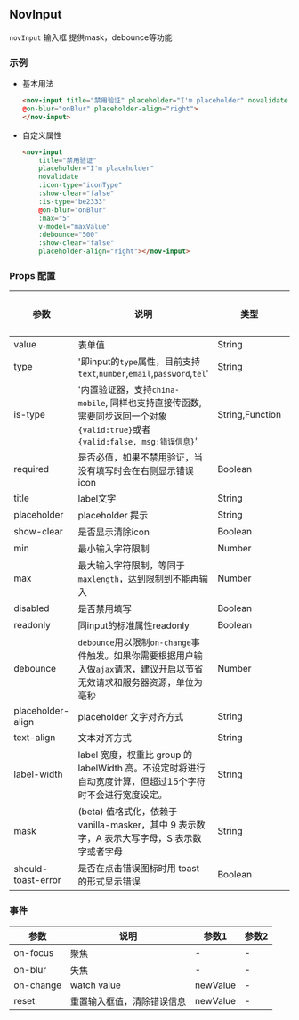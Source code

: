 ## NovInput

 `novInput` 输入框 提供mask，debounce等功能 

### 示例

- 基本用法
    ```html
    <nov-input title="禁用验证" placeholder="I'm placeholder" novalidate :icon-type="iconType" :show-clear="false"
    @on-blur="onBlur" placeholder-align="right">
    </nov-input>
    ```

- 自定义属性
   ```html
   <nov-input 
       title="禁用验证" 
       placeholder="I'm placeholder" 
       novalidate 
       :icon-type="iconType" 
       :show-clear="false"
       :is-type="be2333"
       @on-blur="onBlur"
       :max="5"
       v-model="maxValue"
       :debounce="500"
       :show-clear="false"
       placeholder-align="right"></nov-input>
   ```

### Props 配置

| 参数 | 说明 | 类型 | 可选值 | 默认值 |
| - | - | - | - | - |
| value | 表单值 | String | - | '' |
| type | '即input的`type`属性，目前支持 `text`,`number`,`email`,`password`,`tel`' | String | - | text |
| is-type | '内置验证器，支持`china-mobile`, 同样也支持直接传函数, 需要同步返回一个对象`{valid:true}`或者`{valid:false, msg:错误信息}`' | String,Function | - |  |
| required | 是否必值，如果不禁用验证，当没有填写时会在右侧显示错误icon | Boolean | - | false |
| title | label文字 | String | - | '' |
| placeholder | placeholder 提示 | String | - | '' |
| show-clear | 是否显示清除icon | Boolean | - | true |
| min | 最小输入字符限制 | Number | - | - |
| max | 最大输入字符限制，等同于`maxlength`，达到限制到不能再输入 | Number | - | - |
| disabled | 是否禁用填写 | Boolean | - | false |
| readonly | 同input的标准属性readonly | Boolean | - | false |
| debounce | `debounce`用以限制`on-change`事件触发。如果你需要根据用户输入做`ajax`请求，建议开启以节省无效请求和服务器资源，单位为毫秒 | Number | - | - |
| placeholder-align | placeholder 文字对齐方式 | String | - | left |
| text-align | 文本对齐方式 | String | - | left |
| label-width | label 宽度，权重比 group 的 labelWidth 高。不设定时将进行自动宽度计算，但超过15个字符时不会进行宽度设定。 | String | - | - |
| mask | (beta) 值格式化，依赖于 vanilla-masker，其中 9 表示数字，A 表示大写字母，S 表示数字或者字母 | String | - | - |
| should-toast-error | 是否在点击错误图标时用 toast 的形式显示错误 | Boolean | - | true |

### 事件

| 参数 | 说明 | 参数1 | 参数2 |
| - | - | - | - |
| on-focus | 聚焦 | - | - |
| on-blur | 失焦 | - | - |
| on-change | watch value | newValue | - |
| reset | 重置输入框值，清除错误信息 | newValue | - |
